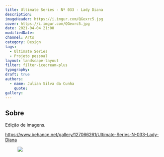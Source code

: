 ```yaml
---
title: Ultimate Series - Nº 033 - Lady Diana
description:
imageHeader: https://i.imgur.com/QGexrc5.jpg
cover: https://i.imgur.com/QGexrc5.jpg
date: 2021-04-04 21:00
modifiedDate:
channel: Arts
category: Design
tags:
  - Ultimate Series
  - Projeto pessoal
layout: landscape-layout
filter: filter-icecream-plus
typography:
draft: true
authors:
  - name: Julian Silva da Cunha
    quote:
gallery:
---
```


## Sobre

Edição de imagens.

https://www.behance.net/gallery/127066261/Ultimate-Series-N-033-Lady-Diana

<figure>
<img src="https://i.imgur.com/QGexrc5.jpg" className="max-w-none mx-auto block"/>
</figure>
